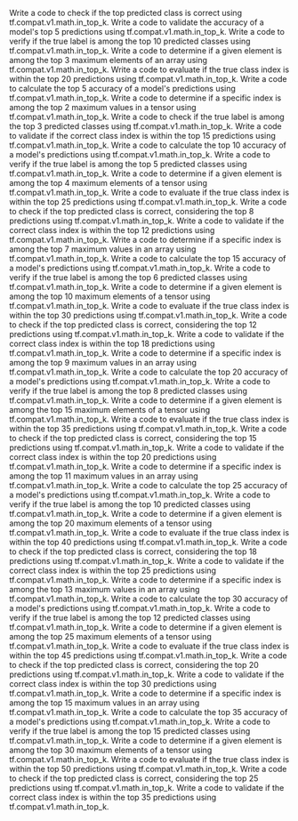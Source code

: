 Write a code to check if the top predicted class is correct using tf.compat.v1.math.in_top_k.
Write a code to validate the accuracy of a model's top 5 predictions using tf.compat.v1.math.in_top_k.
Write a code to verify if the true label is among the top 10 predicted classes using tf.compat.v1.math.in_top_k.
Write a code to determine if a given element is among the top 3 maximum elements of an array using tf.compat.v1.math.in_top_k.
Write a code to evaluate if the true class index is within the top 20 predictions using tf.compat.v1.math.in_top_k.
Write a code to calculate the top 5 accuracy of a model's predictions using tf.compat.v1.math.in_top_k.
Write a code to determine if a specific index is among the top 2 maximum values in a tensor using tf.compat.v1.math.in_top_k.
Write a code to check if the true label is among the top 3 predicted classes using tf.compat.v1.math.in_top_k.
Write a code to validate if the correct class index is within the top 15 predictions using tf.compat.v1.math.in_top_k.
Write a code to calculate the top 10 accuracy of a model's predictions using tf.compat.v1.math.in_top_k.
Write a code to verify if the true label is among the top 5 predicted classes using tf.compat.v1.math.in_top_k.
Write a code to determine if a given element is among the top 4 maximum elements of a tensor using tf.compat.v1.math.in_top_k.
Write a code to evaluate if the true class index is within the top 25 predictions using tf.compat.v1.math.in_top_k.
Write a code to check if the top predicted class is correct, considering the top 8 predictions using tf.compat.v1.math.in_top_k.
Write a code to validate if the correct class index is within the top 12 predictions using tf.compat.v1.math.in_top_k.
Write a code to determine if a specific index is among the top 7 maximum values in an array using tf.compat.v1.math.in_top_k.
Write a code to calculate the top 15 accuracy of a model's predictions using tf.compat.v1.math.in_top_k.
Write a code to verify if the true label is among the top 6 predicted classes using tf.compat.v1.math.in_top_k.
Write a code to determine if a given element is among the top 10 maximum elements of a tensor using tf.compat.v1.math.in_top_k.
Write a code to evaluate if the true class index is within the top 30 predictions using tf.compat.v1.math.in_top_k.
Write a code to check if the top predicted class is correct, considering the top 12 predictions using tf.compat.v1.math.in_top_k.
Write a code to validate if the correct class index is within the top 18 predictions using tf.compat.v1.math.in_top_k.
Write a code to determine if a specific index is among the top 9 maximum values in an array using tf.compat.v1.math.in_top_k.
Write a code to calculate the top 20 accuracy of a model's predictions using tf.compat.v1.math.in_top_k.
Write a code to verify if the true label is among the top 8 predicted classes using tf.compat.v1.math.in_top_k.
Write a code to determine if a given element is among the top 15 maximum elements of a tensor using tf.compat.v1.math.in_top_k.
Write a code to evaluate if the true class index is within the top 35 predictions using tf.compat.v1.math.in_top_k.
Write a code to check if the top predicted class is correct, considering the top 15 predictions using tf.compat.v1.math.in_top_k.
Write a code to validate if the correct class index is within the top 20 predictions using tf.compat.v1.math.in_top_k.
Write a code to determine if a specific index is among the top 11 maximum values in an array using tf.compat.v1.math.in_top_k.
Write a code to calculate the top 25 accuracy of a model's predictions using tf.compat.v1.math.in_top_k.
Write a code to verify if the true label is among the top 10 predicted classes using tf.compat.v1.math.in_top_k.
Write a code to determine if a given element is among the top 20 maximum elements of a tensor using tf.compat.v1.math.in_top_k.
Write a code to evaluate if the true class index is within the top 40 predictions using tf.compat.v1.math.in_top_k.
Write a code to check if the top predicted class is correct, considering the top 18 predictions using tf.compat.v1.math.in_top_k.
Write a code to validate if the correct class index is within the top 25 predictions using tf.compat.v1.math.in_top_k.
Write a code to determine if a specific index is among the top 13 maximum values in an array using tf.compat.v1.math.in_top_k.
Write a code to calculate the top 30 accuracy of a model's predictions using tf.compat.v1.math.in_top_k.
Write a code to verify if the true label is among the top 12 predicted classes using tf.compat.v1.math.in_top_k.
Write a code to determine if a given element is among the top 25 maximum elements of a tensor using tf.compat.v1.math.in_top_k.
Write a code to evaluate if the true class index is within the top 45 predictions using tf.compat.v1.math.in_top_k.
Write a code to check if the top predicted class is correct, considering the top 20 predictions using tf.compat.v1.math.in_top_k.
Write a code to validate if the correct class index is within the top 30 predictions using tf.compat.v1.math.in_top_k.
Write a code to determine if a specific index is among the top 15 maximum values in an array using tf.compat.v1.math.in_top_k.
Write a code to calculate the top 35 accuracy of a model's predictions using tf.compat.v1.math.in_top_k.
Write a code to verify if the true label is among the top 15 predicted classes using tf.compat.v1.math.in_top_k.
Write a code to determine if a given element is among the top 30 maximum elements of a tensor using tf.compat.v1.math.in_top_k.
Write a code to evaluate if the true class index is within the top 50 predictions using tf.compat.v1.math.in_top_k.
Write a code to check if the top predicted class is correct, considering the top 25 predictions using tf.compat.v1.math.in_top_k.
Write a code to validate if the correct class index is within the top 35 predictions using tf.compat.v1.math.in_top_k.